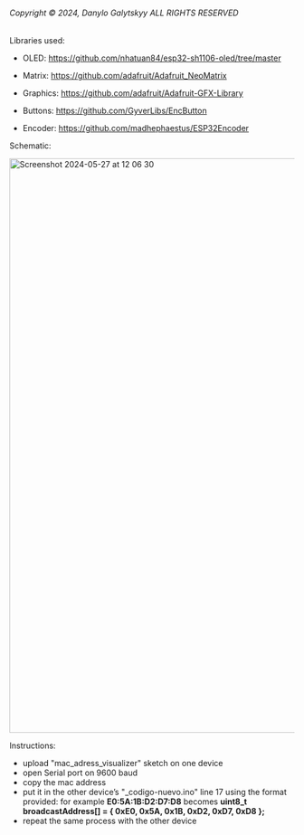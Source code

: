 <h6>
Copyright © 2024, Danylo Galytskyy
ALL RIGHTS RESERVED
</h6>

Libraries used:

* OLED: https://github.com/nhatuan84/esp32-sh1106-oled/tree/master

* Matrix: https://github.com/adafruit/Adafruit_NeoMatrix

* Graphics: https://github.com/adafruit/Adafruit-GFX-Library

* Buttons: https://github.com/GyverLibs/EncButton

* Encoder: https://github.com/madhephaestus/ESP32Encoder


Schematic:

<img width="1016" alt="Screenshot 2024-05-27 at 12 06 30" src="https://github.com/danylog/comunicador_esp32/assets/36711786/038bc490-cd04-4355-b3ce-ba71ebbb2344">

Instructions:
* upload "mac_adress_visualizer" sketch on one device
* open Serial port on 9600 baud
* copy the mac address
* put it in the other device’s "_codigo-nuevo.ino" line 17 using the format provided: for example **E0:5A:1B:D2:D7:D8** becomes **uint8_t broadcastAddress[] = { 0xE0, 0x5A, 0x1B, 0xD2, 0xD7, 0xD8 };**
* repeat the same process with the other device
